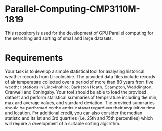 # Parallel-Computing-CMP3110M-1819
This repository is used for the development of GPU Parallel computing for the searching and sorting of small and large datasets.

# Requirements
Your task is to develop a simple statistical tool for analysing historical weather records from
Lincolnshire. The provided data files include records of air temperature collected over a period of
more than 80 years from five weather stations in Lincolnshire: Barkston Heath, Scampton,
Waddington, Cranwell and Coningsby. Your tool should be able to load the provided dataset and
perform statistical summaries of temperature including the min, max and average values, and standard
deviation. The provided summaries should be performed on the entire dataset regardless their
acquisition time and location. For additional credit, you can also consider the median statistic and its 
1st and 3rd quartiles (i.e. 25th and 75th percentiles) which will require a development of a suitable
sorting algorithm.
